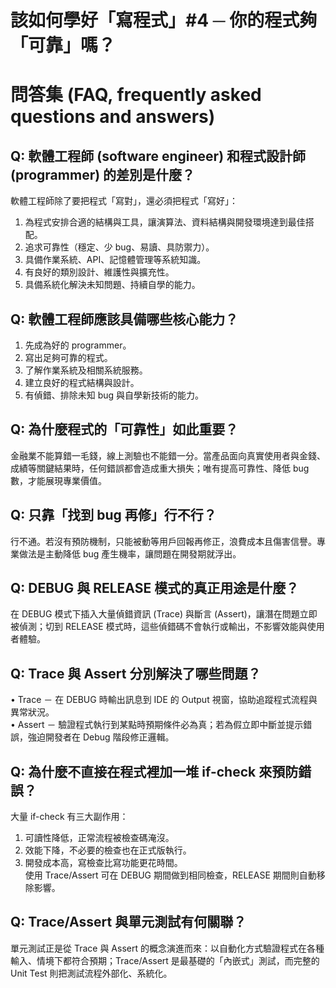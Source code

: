 # 該如何學好「寫程式」#4 ─ 你的程式夠「可靠」嗎？

# 問答集 (FAQ, frequently asked questions and answers)

## Q: 軟體工程師 (software engineer) 和程式設計師 (programmer) 的差別是什麼？
軟體工程師除了要把程式「寫對」，還必須把程式「寫好」：  
1. 為程式安排合適的結構與工具，讓演算法、資料結構與開發環境達到最佳搭配。  
2. 追求可靠性（穩定、少 bug、易讀、具防禦力）。  
3. 具備作業系統、API、記憶體管理等系統知識。  
4. 有良好的類別設計、維護性與擴充性。  
5. 具備系統化解決未知問題、持續自學的能力。  

## Q: 軟體工程師應該具備哪些核心能力？
1. 先成為好的 programmer。  
2. 寫出足夠可靠的程式。  
3. 了解作業系統及相關系統服務。  
4. 建立良好的程式結構與設計。  
5. 有偵錯、排除未知 bug 與自學新技術的能力。  

## Q: 為什麼程式的「可靠性」如此重要？
金融業不能算錯一毛錢，線上測驗也不能錯一分。當產品面向真實使用者與金錢、成績等關鍵結果時，任何錯誤都會造成重大損失；唯有提高可靠性、降低 bug 數，才能展現專業價值。

## Q: 只靠「找到 bug 再修」行不行？  
行不通。若沒有預防機制，只能被動等用戶回報再修正，浪費成本且傷害信譽。專業做法是主動降低 bug 產生機率，讓問題在開發期就浮出。

## Q: DEBUG 與 RELEASE 模式的真正用途是什麼？
在 DEBUG 模式下插入大量偵錯資訊 (Trace) 與斷言 (Assert)，讓潛在問題立即被偵測；切到 RELEASE 模式時，這些偵錯碼不會執行或輸出，不影響效能與使用者體驗。

## Q: Trace 與 Assert 分別解決了哪些問題？
• Trace － 在 DEBUG 時輸出訊息到 IDE 的 Output 視窗，協助追蹤程式流程與異常狀況。  
• Assert － 驗證程式執行到某點時預期條件必為真；若為假立即中斷並提示錯誤，強迫開發者在 Debug 階段修正邏輯。  

## Q: 為什麼不直接在程式裡加一堆 if-check 來預防錯誤？
大量 if-check 有三大副作用：  
1. 可讀性降低，正常流程被檢查碼淹沒。  
2. 效能下降，不必要的檢查也在正式版執行。  
3. 開發成本高，寫檢查比寫功能更花時間。  
使用 Trace/Assert 可在 DEBUG 期間做到相同檢查，RELEASE 期間則自動移除影響。

## Q: Trace/Assert 與單元測試有何關聯？
單元測試正是從 Trace 與 Assert 的概念演進而來：以自動化方式驗證程式在各種輸入、情境下都符合預期；Trace/Assert 是最基礎的「內嵌式」測試，而完整的 Unit Test 則把測試流程外部化、系統化。